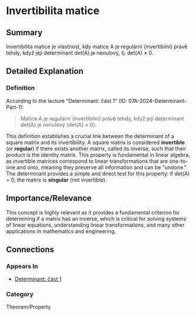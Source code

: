 # Invertibilita matice

## Summary
Invertibilita matice je vlastnost, kdy matice A je regulární (invertibilní) právě tehdy, když její determinant det(A) je nenulový, tj. det(A) ≠ 0.

## Detailed Explanation
### Definition
According to the lecture "Determinant: část 1" (ID: 07A-2024-Determinant-Part-1):
> Matice A je regulární (invertibilní) právě tehdy, když její determinant det(A) je nenulový (det(A) ≠ 0).

This definition establishes a crucial link between the determinant of a square matrix and its invertibility. A square matrix is considered **invertible** (or **regular**) if there exists another matrix, called its inverse, such that their product is the identity matrix. This property is fundamental in linear algebra, as invertible matrices correspond to linear transformations that are one-to-one and onto, meaning they preserve all information and can be "undone." The determinant provides a simple and direct test for this property: if det(A) = 0, the matrix is **singular** (not invertible).

## Importance/Relevance
This concept is highly relevant as it provides a fundamental criterion for determining if a matrix has an inverse, which is critical for solving systems of linear equations, understanding linear transformations, and many other applications in mathematics and engineering.

## Connections
### Appears In
*   [Determinant: část 1](07A-2024-Determinant-Part-1)

### Category
Theorem/Property